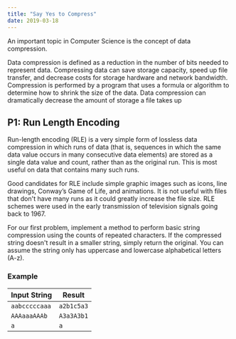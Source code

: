 ```yaml
---
title: "Say Yes to Compress"
date: 2019-03-18
---
```


An important topic in Computer Science is the concept of data compression.

Data compression is defined as a reduction in the number of bits needed to represent data. Compressing data can save storage capacity, speed up file transfer, and decrease costs for storage hardware and network bandwidth. Compression is performed by a program that uses a formula or algorithm to determine how to shrink the size of the data. Data compression can dramatically decrease the amount of storage a file takes up

## P1: Run Length Encoding
Run-length encoding (RLE) is a very simple form of lossless data compression in which runs of data (that is, sequences in which the same data value occurs in many consecutive data elements) are stored as a single data value and count, rather than as the original run. This is most useful on data that contains many such runs. 

Good candidates for RLE include simple graphic images such as icons, line drawings, Conway’s Game of Life, and animations. It is not useful with files that don't have many runs as it could greatly increase the file size. RLE schemes were used in the early transmission of television signals going back to 1967.

For our first problem, implement a method to perform basic string compression using the counts of repeated characters. If the compressed string doesn't result in a smaller string, simply return the original. You can assume the string only has uppercase and lowercase alphabetical letters (A-z).

### Example

| Input String      | Result        |
|-------------------|---------------|
| `aabcccccaaa`     | `a2b1c5a3`    |
| `AAAaaaAAAb`      | `A3a3A3b1`    |
| `a`               | `a`           |
